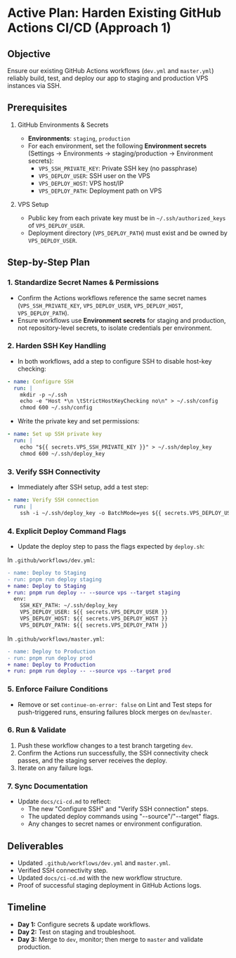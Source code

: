 # Active Plan: Harden Existing GitHub Actions CI/CD (Approach 1)

## Objective
Ensure our existing GitHub Actions workflows (`dev.yml` and `master.yml`) reliably build, test, and deploy our app to staging and production VPS instances via SSH.

## Prerequisites

1. GitHub Environments & Secrets
   - **Environments**: `staging`, `production`
   - For each environment, set the following **Environment secrets** (Settings → Environments → staging/production → Environment secrets):
     - `VPS_SSH_PRIVATE_KEY`: Private SSH key (no passphrase)
     - `VPS_DEPLOY_USER`: SSH user on the VPS
     - `VPS_DEPLOY_HOST`: VPS host/IP
     - `VPS_DEPLOY_PATH`: Deployment path on VPS

2. VPS Setup
   - Public key from each private key must be in `~/.ssh/authorized_keys` of `VPS_DEPLOY_USER`.
   - Deployment directory (`VPS_DEPLOY_PATH`) must exist and be owned by `VPS_DEPLOY_USER`.

## Step-by-Step Plan

### 1. Standardize Secret Names & Permissions
- Confirm the Actions workflows reference the same secret names (`VPS_SSH_PRIVATE_KEY`, `VPS_DEPLOY_USER`, `VPS_DEPLOY_HOST`, `VPS_DEPLOY_PATH`).
- Ensure workflows use **Environment secrets** for staging and production, not repository-level secrets, to isolate credentials per environment.

### 2. Harden SSH Key Handling
- In both workflows, add a step to configure SSH to disable host-key checking:

```yaml
- name: Configure SSH
  run: |
    mkdir -p ~/.ssh
    echo -e "Host *\n \tStrictHostKeyChecking no\n" > ~/.ssh/config
    chmod 600 ~/.ssh/config
```

- Write the private key and set permissions:

```yaml
- name: Set up SSH private key
  run: |
    echo "${{ secrets.VPS_SSH_PRIVATE_KEY }}" > ~/.ssh/deploy_key
    chmod 600 ~/.ssh/deploy_key
```

### 3. Verify SSH Connectivity
- Immediately after SSH setup, add a test step:

```yaml
- name: Verify SSH connection
  run: |
    ssh -i ~/.ssh/deploy_key -o BatchMode=yes ${{ secrets.VPS_DEPLOY_USER }}@${{ secrets.VPS_DEPLOY_HOST }} "echo 'SSH OK'"
```

### 4. Explicit Deploy Command Flags
- Update the deploy step to pass the flags expected by `deploy.sh`:

In `.github/workflows/dev.yml`:

```diff
- name: Deploy to Staging
- run: pnpm run deploy staging
+ name: Deploy to Staging
+ run: pnpm run deploy -- --source vps --target staging
  env:
    SSH_KEY_PATH: ~/.ssh/deploy_key
    VPS_DEPLOY_USER: ${{ secrets.VPS_DEPLOY_USER }}
    VPS_DEPLOY_HOST: ${{ secrets.VPS_DEPLOY_HOST }}
    VPS_DEPLOY_PATH: ${{ secrets.VPS_DEPLOY_PATH }}
```

In `.github/workflows/master.yml`:

```diff
- name: Deploy to Production
- run: pnpm run deploy prod
+ name: Deploy to Production
+ run: pnpm run deploy -- --source vps --target prod
```

### 5. Enforce Failure Conditions
- Remove or set `continue-on-error: false` on Lint and Test steps for push-triggered runs, ensuring failures block merges on `dev`/`master`.

### 6. Run & Validate
1. Push these workflow changes to a test branch targeting `dev`.
2. Confirm the Actions run successfully, the SSH connectivity check passes, and the staging server receives the deploy.
3. Iterate on any failure logs.

### 7. Sync Documentation
- Update `docs/ci-cd.md` to reflect:
  - The new "Configure SSH" and "Verify SSH connection" steps.
  - The updated deploy commands using "--source"/"--target" flags.
  - Any changes to secret names or environment configuration.

## Deliverables
- Updated `.github/workflows/dev.yml` and `master.yml`.
- Verified SSH connectivity step.
- Updated `docs/ci-cd.md` with the new workflow structure.
- Proof of successful staging deployment in GitHub Actions logs.

## Timeline
- **Day 1:** Configure secrets & update workflows.
- **Day 2:** Test on staging and troubleshoot.
- **Day 3:** Merge to `dev`, monitor; then merge to `master` and validate production. 